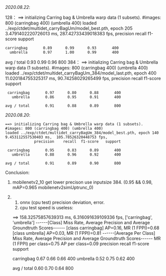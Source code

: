 *2020.08.22*:

128：
	==> initializing Carring bag & Umbrella warp data (1 subsets).
	#images: 800 (carringbag 400) (umbrella 400)
	loaded ../exp/ctdet/multidet_carryBagUm/model_best.pth, epoch 205
	3.4791402220726013 ms,  287.42733439018383 fps,
        	     precision    recall  f1-score   support

 	carringbag       0.89      0.99      0.93       400
 	  umbrella       0.97      1.00      0.99       400

avg / total       0.93      0.99      0.96       800
384：
	==> initializing Carring bag & Umbrella warp data (1 subsets).
	#images: 800 (carringbag 400) (umbrella 400)
	loaded ../exp/ctdet/multidet_carryBagUm_384/model_last.pth, epoch 400
	11.020184755325317 ms,  90.74258029265499 fps,
	             precision    recall  f1-score   support

	 carringbag       0.97      0.80      0.88       400
	   umbrella       0.86      0.95      0.91       400

	avg / total       0.91      0.88      0.89       800
	
*2020.08.20*:

	==> initializing Carring bag & Umbrella warp data (1 subsets).
	#images: 800 (carringbag 400) (umbrella 400)
	loaded ../exp/ctdet/multidet_carryBagUm_384/model_best.pth, epoch 140
	9.453112557530403 ms,  105.78526320448753 fps,
	             precision    recall  f1-score   support
	
	 carringbag       0.95      0.83      0.89       400
	   umbrella       0.88      0.96      0.92       400
	
	avg / total       0.91      0.89      0.90       800

Conclusion:
1. mobilenetv2_10 get lower precison use inputsize 384. (0.95 && 0.98, mAP=0.965 mobilenetv2simUptrunc_0)
2. 
	1. onnx (cpu test) precision deviation, error.
	2. cpu test speed is useless:

	==> 158.32575857639313 ms,  6.316091639109336 fps,
	['carringbag', 'umbrella']
	------[Class] Miss Rate, Average Precision and Average Groundtruth Scores------
	[class carringbag] AP=0.16, MR (1 FPPI)=0.68
	[class umbrella] AP=0.03, MR (1 FPPI)=0.81
	------[Average Per Class] Miss Rate, Average Precision and Average Groundtruth Scores------
	MR (1 FPPI) per class=0.75
	AP per class=0.09
	             precision    recall  f1-score   support
	
	 carringbag       0.67      0.66      0.66       400
	   umbrella       0.52      0.75      0.62       400
	
	avg / total       0.60      0.70      0.64       800

